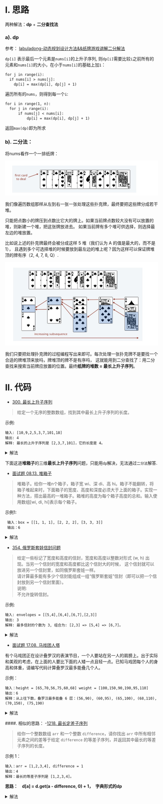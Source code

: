 # I. 思路
两种解法：**dp** + **二分查找法**

### a). dp

参考： [labuladong-动态规划设计方法&&纸牌游戏讲解二分解法](https://leetcode-cn.com/problems/longest-increasing-subsequence/solution/dong-tai-gui-hua-she-ji-fang-fa-zhi-pai-you-xi-jia/)

`dp[i]` 表示最后一个元素是`nums[i]`的上升子序列, 则`dp[i]`需要比较`i`之前所有的元素和`nums[i]`的大小，在小于`nums[i]`的基础上加`1`：

```python3
for j in range(i):
  if nums[i] > nums[j]:
    dp[i] = max(dp[i], dp[j] + 1)
```

遍历所有的`nums`，则得到每一个`i`:

```python3
for i in range(1, n):
  for j in range(i):
      if nums[j] < nums[i]:
          dp[i] = max(dp[i], dp[j] + 1)
```

返回`max(dp)`即为所求

### b). 二分法：
 
将nums看作一个一排纸牌：

![纸牌1](./相关的图/纸牌1.jpg)

我们像遍历数组那样从左到右一张一张处理这些扑克牌，最终要把这些牌分成若干堆。

只能把点数小的牌压到点数比它大的牌上。如果当前牌点数较大没有可以放置的堆，则新建一个堆，把这张牌放进去。
如果当前牌有多个堆可供选择，则选择最左边的堆放置。

比如说上述的扑克牌最终会被分成这样 5 堆（我们认为 A 的值是最大的，而不是 1），
且遇到多个可选择堆的时候要放到最左边的堆上呢？因为这样可以保证牌堆顶的牌有序（2, 4, 7, 8, Q）.

![纸牌2](./相关的图/纸牌2.jpg)

我们只要把处理扑克牌的过程编程写出来即可。每次处理一张扑克牌不是要找一个合适的牌堆顶来放吗，牌堆顶的牌不是有序吗，
这就能用到二分查找了：用二分查找来搜索当前牌应放置的位置。最终**纸牌的堆数 = 最长上升子序列**。

# II. 代码

- [300. 最长上升子序列](https://leetcode-cn.com/problems/longest-increasing-subsequence/)
> 给定一个无序的整数数组，找到其中最长上升子序列的长度。

示例:
```shell
输入: [10,9,2,5,3,7,101,18]
输出: 4 
解释: 最长的上升子序列是 [2,3,7,101]，它的长度是 4。
```
<details>
    <summary>解法</summary>
    
```python3
# 1). dp
class Solution:
    def lengthOfLIS(self, nums: List[int]) -> int:
        if not nums: return 0
        n = len(nums)
        dp = [1 for _ in range(n)]    # dp[i]表示：上升子序列最后一个元素为i时的长度
        for i in range(1, n):
            for j in range(i):        # 求得每一个dp[i]
                if nums[j] < nums[i]:
                    dp[i] = max(dp[i], dp[j] + 1)   # 加上dp[i]本身长度1
        return max(dp)
        
# 2). 二分法
class Solution:
    def lengthOfLIS(self, nums: List[int]) -> int:
        if not nums: return 0
        top = [0 for _ in range(len(nums))]
        piles = 0                 # piles堆数 = 最长上升子序列的长度
        for num in nums:
            idx = bisect.bisect_left(top, num, 0, piles)
            top[idx] = num        # 无论是新建队还是续接已有的堆，都是 top[idx]=num
            if idx == piles:      # 此时表示纸牌需要插入到最后一个堆，即新建堆
                piles += 1
        return piles
```
</details>

下面这道**堆箱子**的三维**最长上升子序列**问题，只能用`dp`解决，无法通过`二分法`解答.

- [面试题 08.13. 堆箱子](https://leetcode-cn.com/problems/pile-box-lcci/)
> 堆箱子。给你一堆n个箱子，箱子宽 wi、深 di、高 hi。箱子不能翻转，将箱子堆起来时，下面箱子的宽度、高度和深度必须大于上面的箱子。实现一种方法，搭出最高的一堆箱子。箱堆的高度为每个箱子高度的总和。输入使用数组[wi, di, hi]表示每个箱子。

示例1:
```
 输入：box = [[1, 1, 1], [2, 2, 2], [3, 3, 3]]
 输出：6
```

<details>
    <summary>解法</summary>
    
```python
class Solution:
    def pileBox(self, box: List[List[int]]) -> int:
        # wi上升序，相同的wi，di按照降序排列
        box.sort(key=lambda x: (x[0], -x[1]))
        dp = [0 for _ in range(len(box))]
        for i in range(len(box)):
            dp[i] = box[i][2]
            for j in range(i):
                # wi上已经排序了，无需再比较box[i][0]
                if box[j][1] < box[i][1] and box[j][2] < box[i][2]:
                    dp[i] = max(dp[i], dp[j] + box[i][2])
        return max(dp)
```

</details>

- [354. 俄罗斯套娃信封问题](https://leetcode-cn.com/problems/russian-doll-envelopes/)
> 给定一些标记了宽度和高度的信封，宽度和高度以整数对形式 (w, h) 出现。当另一个信封的宽度和高度都比这个信封大的时候，
这个信封就可以放进另一个信封里，如同俄罗斯套娃一样。        
请计算最多能有多少个信封能组成一组“俄罗斯套娃”信封（即可以把一个信封放到另一个信封里面）。        
说明:       
不允许旋转信封。

示例:
```shell
输入: envelopes = [[5,4],[6,4],[6,7],[2,3]]
输出: 3 
解释: 最多信封的个数为 3, 组合为: [2,3] => [5,4] => [6,7]。
```
<details>
    <summary>解法</summary>
    
```python3
# 二分法
import bisect


class Solution:
    def maxEnvelopes(self, envelopes: List[List[int]]) -> int:
        if not envelopes: return 0
        envelopes.sort(key=lambda x: (x[0], -x[1]))     # 按照宽度w升序，h逆序排列。h逆序是为了：相同w时的两个信封，不能相互嵌套
        heights = [env[1] for env in envelopes]         # 取出高度h，转化为求heights的最长上升子序列
        n = len(heights)
        top = [0 for _ in range(n)]                     # 新建牌堆初始化
        piles = 0
        for h in heights:
            idx = bisect.bisect_left(top, h, 0, piles)  # 纸牌应当插入的位置（续接或新建牌堆）
            top[idx] = h                                # 无论续接还是新建牌堆，都是
            if idx == piles:                            # 此时纸牌需要插入最后一个牌堆，即新建牌堆
                piles += 1
        return piles
```
</details>


- [面试题 17.08. 马戏团人塔](https://leetcode-cn.com/problems/circus-tower-lcci/)
> 
有个马戏团正在设计叠罗汉的表演节目，一个人要站在另一人的肩膀上。出于实际和美观的考虑，在上面的人要比下面的人矮一点且轻一点。已知马戏团每个人的身高和体重，请编写代码计算叠罗汉最多能叠几个人。

示例：
```shell
输入：height = [65,70,56,75,60,68] weight = [100,150,90,190,95,110]
输出：6
解释：从上往下数，叠罗汉最多能叠 6 层：(56,90), (60,95), (65,100), (68,110), (70,150), (75,190)
```

<details>
    <summary>解法</summary>
    
```python3
class Solution:
    def bestSeqAtIndex(self, height: List[int], weight: List[int]) -> int:
        if not height or not weight: return 0
        # 身高相同时，体重按照逆序排列，这样使得身高相同的人不可能参与进来
        hw = sorted([*zip(height, weight)], key=lambda x: (x[0], -x[1]))
        wgh = [x[1] for x in hw]
        return self.raiseWeight(wgh)
    
    # 运用上面纸牌二分法
    def raiseWeight(self, wgh):
        pile = [wgh[0]]
        for w in wgh[1:]:
            idx = bisect.bisect_left(pile, w)
            if idx == len(pile):
                pile.append(0)
            pile[idx] = w 
        return len(pile)
```
</details>

####. 相似的思路：
-[1218. 最长定差子序列](https://leetcode-cn.com/problems/longest-arithmetic-subsequence-of-given-difference/)
> 给你一个整数数组 `arr` 和一个整数 `difference`，请你找出 `arr` 中所有相邻元素之间的差等于给定 `difference` 的等差子序列，并返回其中最长的等差子序列的长度。

示例 1：
```
输入：arr = [1,2,3,4], difference = 1
输出：4
解释：最长的等差子序列是 [1,2,3,4]。
```

**思路：　d[a] = d.get(a - difference, 0) + 1，　字典形式的dp**
<details>
    <summary>解法</summary>
    
```python3
class Solution:
    def longestSubsequence(self, arr: List[int], difference: int) -> int:
        dp = dict()
        for a in arr:
            dp[a] = (dp[a - difference] if a - difference in dp else 0) + 1
        return max(dp.values())
```
</details>

